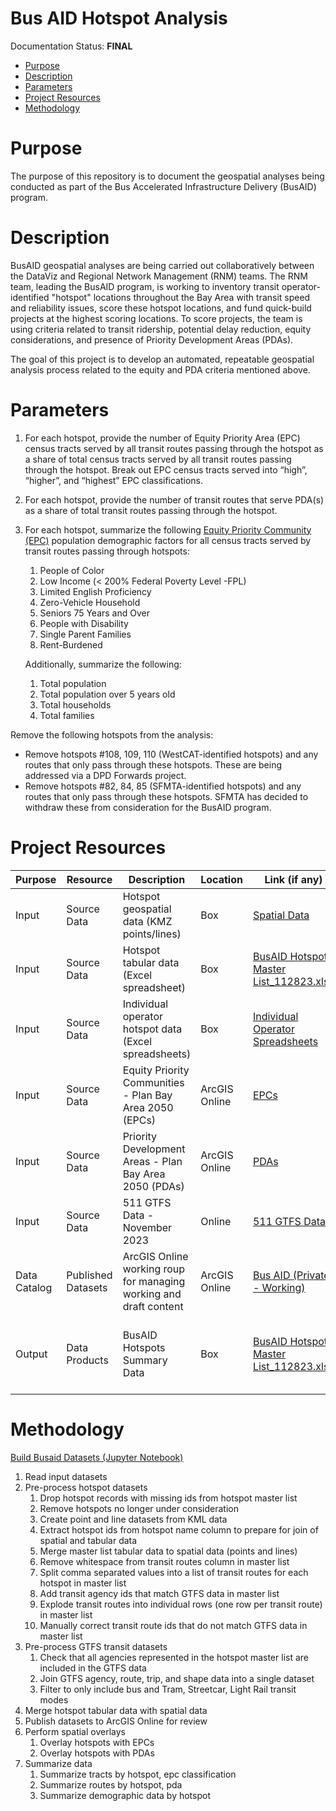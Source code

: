# Bus AID Hotspot Analysis <!-- omit in toc -->

Documentation Status: **FINAL**

- [Purpose](#purpose)
- [Description](#description)
- [Parameters](#parameters)
- [Project Resources](#project-resources)
- [Methodology](#methodology)

# Purpose
The purpose of this repository is to document the geospatial analyses being conducted as part of the Bus Accelerated Infrastructure Delivery (BusAID) program.  

# Description
BusAID geospatial analyses are being carried out collaboratively between the DataViz and Regional Network Management (RNM) teams. The RNM team, leading the BusAID program, is working to inventory transit operator-identified "hotspot" locations throughout the Bay Area with transit speed and reliability issues, score these hotspot locations, and fund quick-build projects at the highest scoring locations. To score projects, the team is using criteria related to transit ridership, potential delay reduction, equity considerations, and presence of Priority Development Areas (PDAs). 

The goal of this project is to develop an automated, repeatable geospatial analysis process related to the equity and PDA criteria mentioned above. 

# Parameters

1. For each hotspot, provide the number of Equity Priority Area (EPC) census tracts served by all transit routes passing through the hotspot as a share of total census tracts served by all transit routes passing through the hotspot. Break out EPC census tracts served into “high”, “higher”, and “highest” EPC classifications. 
2. For each hotspot, provide the number of transit routes that serve PDA(s) as a share of total transit routes passing through the hotspot.
3. For each hotspot, summarize the following [Equity Priority Community (EPC)](https://github.com/BayAreaMetro/Spatial-Analysis-Mapping-Projects/tree/master/Project-Documentation/Equity-Priority-Communities#summary-of-mtc-epc-demographic-factors--demographic-factor-definitions) population demographic factors for all census tracts served by transit routes passing through hotspots:
   1. People of Color
   2. Low Income (< 200% Federal Poverty Level -FPL)
   3. Limited English Proficiency
   4. Zero-Vehicle Household
   5. Seniors 75 Years and Over
   6. People with Disability	
   7. Single Parent Families	
   8. Rent-Burdened
   
   Additionally, summarize the following:
   1. Total population
   2. Total population over 5 years old
   3. Total households
   4. Total families

Remove the following hotspots from the analysis:
- Remove hotspots #108, 109, 110 (WestCAT-identified hotspots) and any routes that only pass through these hotspots. These are being addressed via a DPD Forwards project.
- Remove hotspots #82, 84, 85 (SFMTA-identified hotspots) and any routes that only pass through these hotspots. SFMTA has decided to withdraw these from consideration for the BusAID program.

# Project Resources

| Purpose | Resource | Description | Location | Link (if any) | Access | Notes |
|--------|-----------|-------------|----------|---------------|--------|-------|
| Input | Source Data | Hotspot geospatial data (KMZ points/lines) | Box | [Spatial Data](https://mtcdrive.box.com/s/sg1xnjo4vo9m6khs9cmum70r6yhndgbh) | Internal Only  | |
| Input | Source Data | Hotspot tabular data (Excel spreadsheet) | Box | [BusAID Hotspot Master List_112823.xlsx](https://mtcdrive.box.com/s/tyl4c2yinhtgp42kzfdqohcg5kzy1kwh) | Internal Only | |
| Input | Source Data | Individual operator hotspot data (Excel spreadsheets) | Box | [Individual Operator Spreadsheets](https://mtcdrive.box.com/s/a60zuajafmaisllxhi7unwbbnlh48qql) | Internal Only | |
| Input | Source Data | Equity Priority Communities - Plan Bay Area 2050 (EPCs) | ArcGIS Online | [EPCs](https://mtc.maps.arcgis.com/home/item.html?id=28a03a46fe9c4df0a29746d6f8c633c8) | Public | |
| Input | Source Data | Priority Development Areas - Plan Bay Area 2050 (PDAs) | ArcGIS Online | [PDAs](https://mtc.maps.arcgis.com/home/item.html?id=4df9cb38d77346a289252ced4ffa0ca0) | Public | |
| Input | Source Data | 511 GTFS Data - November 2023 | Online | [511 GTFS Data](https://511.org/open-data/transit) | Public | Data pulled from the historic feed for November 2023 |
| Data Catalog | Published Datasets | ArcGIS Online working roup for managing working and draft content | ArcGIS Online | [Bus AID (Private - Working)](https://mtc.maps.arcgis.com/home/group.html?id=0ebbbd31731f41558becf30d5a210752#overview) | Project Collaborators | |
| Output | Data Products | BusAID Hotspots Summary Data | Box | [BusAID Hotspot Master List_112823.xlsx](https://mtcdrive.box.com/s/tyl4c2yinhtgp42kzfdqohcg5kzy1kwh) | Internal Only | Data summaries were added to the tabular excel workbook as the following tabs: hotspot_epc_summary; hotspot_pda_summary; hotspot_demographic_summary |

# Methodology

[Build Busaid Datasets (Jupyter Notebook)]("build_busaid_datasets.ipynb")

   1. Read input datasets
   2. Pre-process hotspot datasets
      1. Drop hotspot records with missing ids from hotspot master list
      2. Remove hotspots no longer under consideration
      3. Create point and line datasets from KML data
      4. Extract hotspot ids from hotspot name column to prepare for join of spatial and tabular data
      5. Merge master list tabular data to spatial data (points and lines)
      6. Remove whitespace from transit routes column in master list
      7. Split comma separated values into a list of transit routes for each hotspot in master list
      8. Add transit agency ids that match GTFS data in master list
      9. Explode transit routes into individual rows (one row per transit route) in master list
      10. Manually correct transit route ids that do not match GTFS data in master list
   4. Pre-process GTFS transit datasets 
      1. Check that all agencies represented in the hotspot master list are included in the GTFS data
      2. Join GTFS agency, route, trip, and shape data into a single dataset
      3. Filter to only include bus and Tram, Streetcar, Light Rail transit modes      
   5. Merge hotspot tabular data with spatial data
  1.  Publish datasets to ArcGIS Online for review
   2. Perform spatial overlays
      1. Overlay hotspots with EPCs
      2. Overlay hotspots with PDAs
   3. Summarize data
      1. Summarize tracts by hotspot, epc classification
      2. Summarize routes by hotspot, pda
      3. Summarize demographic data by hotspot